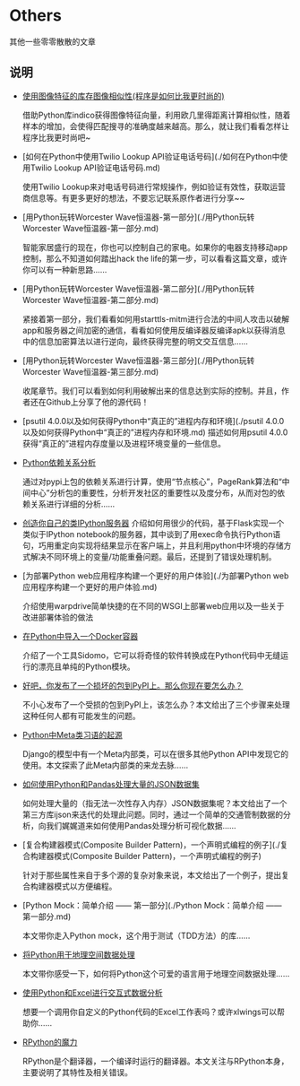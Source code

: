 # Others
其他一些零零散散的文章

## 说明
- [使用图像特征的库存图像相似性(程序是如何比我更时尚的)](./程序是如何比我更时尚的.md) 

    借助Python库indico获得图像特征向量，利用欧几里得距离计算相似性，随着样本的增加，会使得匹配搜寻的准确度越来越高。那么，就让我们看看怎样让程序比我更时尚吧~

- [如何在Python中使用Twilio Lookup API验证电话号码](./如何在Python中使用Twilio Lookup API验证电话号码.md)
    
    使用Twilio Lookup来对电话号码进行常规操作，例如验证有效性，获取运营商信息等。有更多更好的想法，不要忘记联系原作者进行分享~~

- [用Python玩转Worcester Wave恒温器-第一部分](./用Python玩转Worcester Wave恒温器-第一部分.md)

    智能家居盛行的现在，你也可以控制自己的家电。如果你的电器支持移动app控制，那么不知道如何踏出hack the life的第一步，可以看看这篇文章，或许你可以有一种新思路……

- [用Python玩转Worcester Wave恒温器-第二部分](./用Python玩转Worcester Wave恒温器-第二部分.md)

    紧接着第一部分，我们看看如何用starttls-mitm进行合法的中间人攻击以破解app和服务器之间加密的通信，看看如何使用反编译器反编译apk以获得消息中的信息加密算法以进行逆向，最终获得完整的明文交互信息……

- [用Python玩转Worcester Wave恒温器-第三部分](./用Python玩转Worcester Wave恒温器-第三部分.md)
    
    收尾章节。我们可以看到如何利用破解出来的信息达到实际的控制。并且，作者还在Github上分享了他的源代码！

- [psutil 4.0.0以及如何获得Python中“真正的”进程内存和环境](./psutil 4.0.0以及如何获得Python中“真正的”进程内存和环境.md) 
    描述如何用psutil 4.0.0获得“真正的”进程内存度量以及进程环境变量的一些信息。

- [Python依赖关系分析](./Python依赖关系分析.md) 
 
    通过对pypi上包的依赖关系进行计算，使用“节点核心”，PageRank算法和“中间中心”分析包的重要性，分析开发社区的重要性以及度分布，从而对包的依赖关系进行详细的分析……

- [创造你自己的类IPython服务器](./创造你自己的类IPython服务器.md) 
    介绍如何用很少的代码，基于Flask实现一个类似于IPython notebook的服务器，其中谈到了用exec命令执行Python语句，巧用重定向实现将结果显示在客户端上，并且利用python中环境的存储方式解决不同环境上的变量/功能重叠问题。最后，还提到了错误处理机制。

- [为部署Python web应用程序构建一个更好的用户体验](./为部署Python web应用程序构建一个更好的用户体验.md)

    介绍使用warpdrive简单快捷的在不同的WSGI上部署web应用以及一些关于改进部署体验的做法

- [在Python中导入一个Docker容器](./在Python中导入一个Docker容器.md)

    介绍了一个工具Sidomo，它可以将奇怪的软件转换成在Python代码中无缝运行的漂亮且单纯的Python模块。

- [好吧，你发布了一个损坏的包到PyPI上。那么你现在要怎么办？](./好吧，你发布了一个损坏的包到PyPI上。那么你现在要怎么办？.md)
    
    不小心发布了一个受损的包到PyPI上，该怎么办？本文给出了三个步骤来处理这种任何人都有可能发生的问题。

- [Python中Meta类习语的起源](./Python中Meta类习语的起源.md)

    Django的模型中有一个Meta内部类，可以在很多其他Python API中发现它的使用。本文探索了此Meta内部类的来龙去脉……

- [如何使用Python和Pandas处理大量的JSON数据集](./如何使用Python和Pandas处理大量的JSON数据集.md)

    如何处理大量的（指无法一次性存入内存）JSON数据集呢？本文给出了一个第三方库ijson来迭代的处理此问题。同时，通过一个简单的交通管制数据的分析，向我们娓娓道来如何使用Pandas处理分析可视化数据……

- [复合构建器模式(Composite Builder Pattern)，一个声明式编程的例子](./复合构建器模式(Composite Builder Pattern)，一个声明式编程的例子)
    
    针对于那些属性来自于多个源的复杂对象来说，本文给出了一个例子，提出复合构建器模式以方便编程。

- [Python Mock：简单介绍 —— 第一部分](./Python Mock：简单介绍 —— 第一部分.md)
    
    本文带你走入Python mock，这个用于测试（TDD方法）的库……

- [将Python用于地理空间数据处理](./将Python用于地理空间数据处理.md)
    
    本文带你感受一下，如何将Python这个可爱的语言用于地理空间数据处理……

- [使用Python和Excel进行交互式数据分析](./使用Python和Excel进行交互式数据分析.md)

    想要一个调用你自定义的Python代码的Excel工作表吗？或许xlwings可以帮助你……

- [RPython的魔力](./RPython的魔力.md)

    RPython是个翻译器，一个编译时运行的翻译器。本文关注与RPython本身，主要说明了其特性及相关错误。
